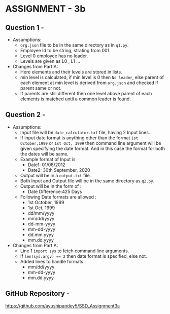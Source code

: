 # ASSIGNMENT - 3b
## Question 1 -
- Assumptions:
    - `org.json` file to be in the same directory as in `q1.py`.
    - Employee Id to be string, strating from 001.
    - Level 0 employee has no leader.
    - Levels are given as L0 , L1 ...
- Changes from Part A:
    - Here elements and their levels are stored in lists.
    - min level is calculated, if min level is 0 then `No leader`, else parent of each element at min level is derived from `org.json` and checked if parent same or not.
    - If parents are still different then one level above parent of each elements is matched until a common leader is found.

## Question 2 -
- Assumptions:
    - Input file will be `date_calculator.txt` file, having 2 Input lines.
    - If input date format is anything other than the format `1st October,1999` or `1st Oct, 1999` then command line argument will be given specifying the date format. And in this case the format for both the dates will be same.
    - Example format of Input is 
        * Date1: 01/08/2012 
        * Date2: 30th September, 2020
    - Output will be in a `output.txt` file.
    - Both Input and Output file will be in the same directory as `q2.py`.
    - Output will be in the form of :
        * Date Difference:425 Days
    - Following Date formats are allowed :
        * 1st October, 1999
        * 1st Oct, 1999
        * dd/mm/yyyy
        * mm/dd/yyyy
        * dd-mm-yyyy
        * mm-dd-yyyy
        * dd.mm.yyyy
        * mm.dd.yyyy
- Changes from Part A:
    - Line 1 `import sys` to fetch command line arguments.
    - If `len(sys.argv) == 2` then date format is specified, else not.
    - Added lines to handle formats :
        * mm/dd/yyyy
        * mm-dd-yyyy
        * mm.dd.yyyy

## GitHub Repository - 
https://github.com/ayushipandey5/SSD_Assignment3a
